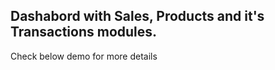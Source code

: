 ## Dashabord with Sales, Products and it's Transactions modules.

Check below demo for more details
